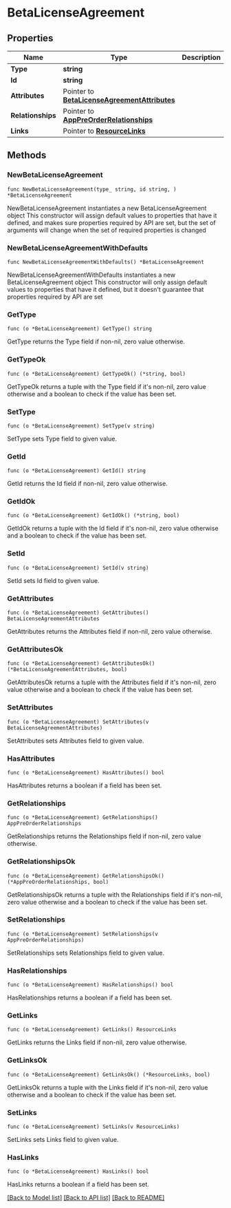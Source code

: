 # BetaLicenseAgreement

## Properties

Name | Type | Description | Notes
------------ | ------------- | ------------- | -------------
**Type** | **string** |  | 
**Id** | **string** |  | 
**Attributes** | Pointer to [**BetaLicenseAgreementAttributes**](BetaLicenseAgreementAttributes.md) |  | [optional] 
**Relationships** | Pointer to [**AppPreOrderRelationships**](AppPreOrderRelationships.md) |  | [optional] 
**Links** | Pointer to [**ResourceLinks**](ResourceLinks.md) |  | [optional] 

## Methods

### NewBetaLicenseAgreement

`func NewBetaLicenseAgreement(type_ string, id string, ) *BetaLicenseAgreement`

NewBetaLicenseAgreement instantiates a new BetaLicenseAgreement object
This constructor will assign default values to properties that have it defined,
and makes sure properties required by API are set, but the set of arguments
will change when the set of required properties is changed

### NewBetaLicenseAgreementWithDefaults

`func NewBetaLicenseAgreementWithDefaults() *BetaLicenseAgreement`

NewBetaLicenseAgreementWithDefaults instantiates a new BetaLicenseAgreement object
This constructor will only assign default values to properties that have it defined,
but it doesn't guarantee that properties required by API are set

### GetType

`func (o *BetaLicenseAgreement) GetType() string`

GetType returns the Type field if non-nil, zero value otherwise.

### GetTypeOk

`func (o *BetaLicenseAgreement) GetTypeOk() (*string, bool)`

GetTypeOk returns a tuple with the Type field if it's non-nil, zero value otherwise
and a boolean to check if the value has been set.

### SetType

`func (o *BetaLicenseAgreement) SetType(v string)`

SetType sets Type field to given value.


### GetId

`func (o *BetaLicenseAgreement) GetId() string`

GetId returns the Id field if non-nil, zero value otherwise.

### GetIdOk

`func (o *BetaLicenseAgreement) GetIdOk() (*string, bool)`

GetIdOk returns a tuple with the Id field if it's non-nil, zero value otherwise
and a boolean to check if the value has been set.

### SetId

`func (o *BetaLicenseAgreement) SetId(v string)`

SetId sets Id field to given value.


### GetAttributes

`func (o *BetaLicenseAgreement) GetAttributes() BetaLicenseAgreementAttributes`

GetAttributes returns the Attributes field if non-nil, zero value otherwise.

### GetAttributesOk

`func (o *BetaLicenseAgreement) GetAttributesOk() (*BetaLicenseAgreementAttributes, bool)`

GetAttributesOk returns a tuple with the Attributes field if it's non-nil, zero value otherwise
and a boolean to check if the value has been set.

### SetAttributes

`func (o *BetaLicenseAgreement) SetAttributes(v BetaLicenseAgreementAttributes)`

SetAttributes sets Attributes field to given value.

### HasAttributes

`func (o *BetaLicenseAgreement) HasAttributes() bool`

HasAttributes returns a boolean if a field has been set.

### GetRelationships

`func (o *BetaLicenseAgreement) GetRelationships() AppPreOrderRelationships`

GetRelationships returns the Relationships field if non-nil, zero value otherwise.

### GetRelationshipsOk

`func (o *BetaLicenseAgreement) GetRelationshipsOk() (*AppPreOrderRelationships, bool)`

GetRelationshipsOk returns a tuple with the Relationships field if it's non-nil, zero value otherwise
and a boolean to check if the value has been set.

### SetRelationships

`func (o *BetaLicenseAgreement) SetRelationships(v AppPreOrderRelationships)`

SetRelationships sets Relationships field to given value.

### HasRelationships

`func (o *BetaLicenseAgreement) HasRelationships() bool`

HasRelationships returns a boolean if a field has been set.

### GetLinks

`func (o *BetaLicenseAgreement) GetLinks() ResourceLinks`

GetLinks returns the Links field if non-nil, zero value otherwise.

### GetLinksOk

`func (o *BetaLicenseAgreement) GetLinksOk() (*ResourceLinks, bool)`

GetLinksOk returns a tuple with the Links field if it's non-nil, zero value otherwise
and a boolean to check if the value has been set.

### SetLinks

`func (o *BetaLicenseAgreement) SetLinks(v ResourceLinks)`

SetLinks sets Links field to given value.

### HasLinks

`func (o *BetaLicenseAgreement) HasLinks() bool`

HasLinks returns a boolean if a field has been set.


[[Back to Model list]](../README.md#documentation-for-models) [[Back to API list]](../README.md#documentation-for-api-endpoints) [[Back to README]](../README.md)


